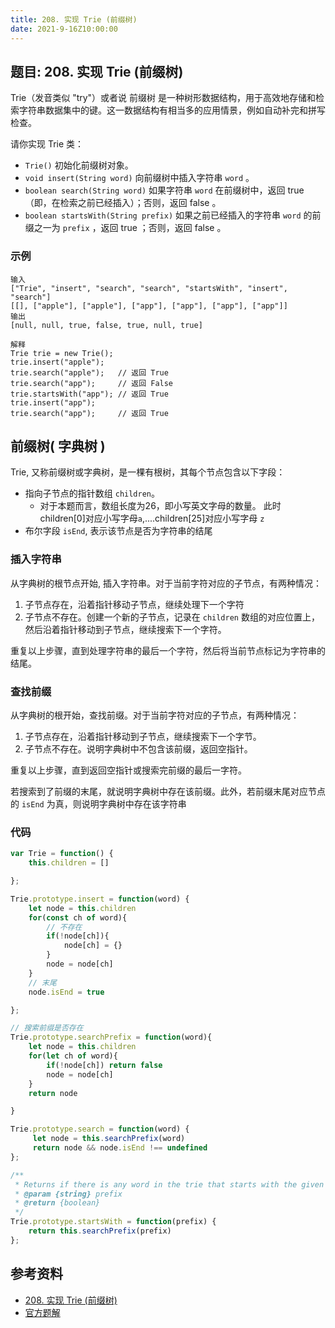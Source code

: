 ```yaml
---
title: 208. 实现 Trie (前缀树)
date: 2021-9-16Z10:00:00
---
```

## 题目: 208. 实现 Trie (前缀树)
Trie（发音类似 "try"）或者说 前缀树 是一种树形数据结构，用于高效地存储和检索字符串数据集中的键。这一数据结构有相当多的应用情景，例如自动补完和拼写检查。

请你实现 Trie 类：

- `Trie()` 初始化前缀树对象。
- `void insert(String word)` 向前缀树中插入字符串 `word` 。
- `boolean search(String word)` 如果字符串 `word` 在前缀树中，返回 true（即，在检索之前已经插入）；否则，返回 false 。
- `boolean startsWith(String prefix)` 如果之前已经插入的字符串 `word` 的前缀之一为 `prefix` ，返回 true ；否则，返回 false 。

### 示例
```
输入
["Trie", "insert", "search", "search", "startsWith", "insert", "search"]
[[], ["apple"], ["apple"], ["app"], ["app"], ["app"], ["app"]]
输出
[null, null, true, false, true, null, true]

解释
Trie trie = new Trie();
trie.insert("apple");
trie.search("apple");   // 返回 True
trie.search("app");     // 返回 False
trie.startsWith("app"); // 返回 True
trie.insert("app");
trie.search("app");     // 返回 True
```
## 前缀树( 字典树 )
Trie, 又称前缀树或字典树，是一棵有根树，其每个节点包含以下字段：
- 指向子节点的指针数组 `children`。
  - 对于本题而言，数组长度为26，即小写英文字母的数量。 此时children[0]对应小写字母`a`,....children[25]对应小写字母 `z`
- 布尔字段 `isEnd`, 表示该节点是否为字符串的结尾
### 插入字符串
从字典树的根节点开始, 插入字符串。对于当前字符对应的子节点，有两种情况：
1. 子节点存在，沿着指针移动子节点，继续处理下一个字符
2. 子节点不存在。创建一个新的子节点，记录在 `children` 数组的对应位置上，然后沿着指针移动到子节点，继续搜索下一个字符。

重复以上步骤，直到处理字符串的最后一个字符，然后将当前节点标记为字符串的结尾。
### 查找前缀
从字典树的根开始，查找前缀。对于当前字符对应的子节点，有两种情况：
1. 子节点存在，沿着指针移动到子节点，继续搜索下一个字节。
2. 子节点不存在。说明字典树中不包含该前缀，返回空指针。

重复以上步骤，直到返回空指针或搜索完前缀的最后一字符。

若搜索到了前缀的末尾，就说明字典树中存在该前缀。此外，若前缀末尾对应节点的 `isEnd` 为真，则说明字典树中存在该字符串

### 代码
```js
var Trie = function() {
    this.children = []

};

Trie.prototype.insert = function(word) {
    let node = this.children
    for(const ch of word){
        // 不存在
        if(!node[ch]){
            node[ch] = {}
        }
        node = node[ch]
    }
    // 末尾
    node.isEnd = true

};

// 搜索前缀是否存在
Trie.prototype.searchPrefix = function(word){
    let node = this.children
    for(let ch of word){
        if(!node[ch]) return false
        node = node[ch]
    }
    return node

}

Trie.prototype.search = function(word) {
     let node = this.searchPrefix(word)
     return node && node.isEnd !== undefined
};

/**
 * Returns if there is any word in the trie that starts with the given prefix. 
 * @param {string} prefix
 * @return {boolean}
 */
Trie.prototype.startsWith = function(prefix) {
    return this.searchPrefix(prefix)
};
```
## 参考资料
- [208. 实现 Trie (前缀树)](https://leetcode-cn.com/problems/implement-trie-prefix-tree/)
- [官方题解](https://leetcode-cn.com/problems/implement-trie-prefix-tree/solution/shi-xian-trie-qian-zhui-shu-by-leetcode-ti500/)
